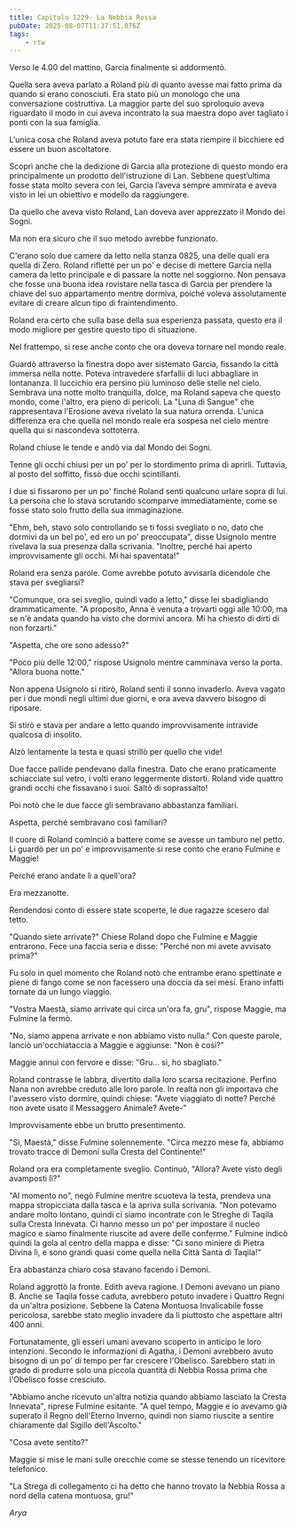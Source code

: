 ```yaml
---
title: Capitolo 1229- La Nebbia Rossa
pubDate: 2025-08-07T11:37:51.076Z
tags:
    - rtw
---
```



Verso le 4.00 del mattino, Garcia finalmente si addormentò.


Quella sera aveva parlato a Roland più di quanto avesse mai fatto prima da quando si erano conosciuti. Era stato più un monologo che una conversazione costruttiva. La maggior parte del suo sproloquio aveva riguardato il modo in cui aveva incontrato la sua maestra dopo aver tagliato i ponti con la sua famiglia.


L'unica cosa che Roland aveva potuto fare era stata riempire il bicchiere ed essere un buon ascoltatore.


Scoprì anche che la dedizione di Garcia alla protezione di questo mondo era principalmente un prodotto dell'istruzione di Lan. Sebbene quest’ultima fosse stata molto severa con lei, Garcia l’aveva sempre ammirata e aveva visto in lei un obiettivo e modello da raggiungere.


Da quello che aveva visto Roland, Lan doveva aver apprezzato il Mondo dei Sogni.


Ma non era sicuro che il suo metodo avrebbe funzionato.


C'erano solo due camere da letto nella stanza 0825, una delle quali era quella di Zero. Roland rifletté per un po' e decise di mettere Garcia nella camera da letto principale e di passare la notte nel soggiorno. Non pensava che fosse una buona idea rovistare nella tasca di Garcia per prendere la chiave del suo appartamento mentre dormiva, poiché voleva assolutamente evitare di creare alcun tipo di fraintendimento.


Roland era certo che sulla base della sua esperienza passata, questo era il modo migliore per gestire questo tipo di situazione.


Nel frattempo, si rese anche conto che ora doveva tornare nel mondo reale.


Guardò attraverso la finestra dopo aver sistemato Garcia, fissando la città immersa nella notte. Poteva intravedere sfarfallii di luci abbagliare in lontananza. Il luccichio era persino più luminoso delle stelle nel cielo. Sembrava una notte molto tranquilla, dolce, ma Roland sapeva che questo mondo, come l'altro, era pieno di pericoli. La "Luna di Sangue" che rappresentava l'Erosione aveva rivelato la sua natura orrenda. L'unica differenza era che quella nel mondo reale era sospesa nel cielo mentre quella qui si nascondeva sottoterra.


Roland chiuse le tende e andò via dal Mondo dei Sogni.


Tenne gli occhi chiusi per un po' per lo stordimento prima di aprirli. Tuttavia, al posto del soffitto, fissò due occhi scintillanti.


I due si fissarono per un po' finché Roland sentì qualcuno urlare sopra di lui. La persona che lo stava scrutando scomparve immediatamente, come se fosse stato solo frutto della sua immaginazione.


"Ehm, beh, stavo solo controllando se ti fossi svegliato o no, dato che dormivi da un bel po', ed ero un po' preoccupata", disse Usignolo mentre rivelava la sua presenza dalla scrivania. "Inoltre, perché hai aperto improvvisamente gli occhi. Mi hai spaventata!"


Roland era senza parole. Come avrebbe potuto avvisarla dicendole che stava per svegliarsi?


"Comunque, ora sei sveglio, quindi vado a letto," disse lei sbadigliando drammaticamente. "A proposito, Anna è venuta a trovarti oggi alle 10:00, ma se n'è andata quando ha visto che dormivi ancora. Mi ha chiesto di dirti di non forzarti."


"Aspetta, che ore sono adesso?"


"Poco più delle 12:00," rispose Usignolo mentre camminava verso la porta. "Allora buona notte."


Non appena Usignolo si ritirò, Roland sentì il sonno invaderlo. Aveva vagato per i due mondi negli ultimi due giorni, e ora aveva davvero bisogno di riposare.


Si stirò e stava per andare a letto quando improvvisamente intravide qualcosa di insolito.


Alzò lentamente la testa e quasi strillò per quello che vide!


Due facce pallide pendevano dalla finestra. Dato che erano praticamente schiacciate sul vetro, i volti erano leggermente distorti. Roland vide quattro grandi occhi che fissavano i suoi. Saltò di soprassalto!


Poi notò che le due facce gli sembravano abbastanza familiari.


Aspetta, perché sembravano così familiari?


Il cuore di Roland cominciò a battere come se avesse un tamburo nel petto. Li guardò per un po' e improvvisamente si rese conto che erano Fulmine e Maggie!


Perché erano andate lì a quell'ora?


Era mezzanotte.


Rendendosi conto di essere state scoperte, le due ragazze scesero dal tetto.


"Quando siete arrivate?" Chiese Roland dopo che Fulmine e Maggie entrarono. Fece una faccia seria e disse: "Perché non mi avete avvisato prima?"


Fu solo in quel momento che Roland notò che entrambe erano spettinate e piene di fango come se non facessero una doccia da sei mesi. Erano infatti tornate da un lungo viaggio.


"Vostra Maestà, siamo arrivate qui circa un'ora fa, gru", rispose Maggie, ma Fulmine la fermò.


"No, siamo appena arrivate e non abbiamo visto nulla." Con queste parole, lanciò un'occhiataccia a Maggie e aggiunse: "Non è così?"


Maggie annuì con fervore e disse: "Gru... sì, ho sbagliato."


Roland contrasse le labbra, divertito dalla loro scarsa recitazione. Perfino Nana non avrebbe creduto alle loro parole. In realtà non gli importava che l'avessero visto dormire, quindi chiese: "Avete viaggiato di notte? Perché non avete usato il Messaggero Animale? Avete-”


Improvvisamente ebbe un brutto presentimento.


"Sì, Maestà," disse Fulmine solennemente. "Circa mezzo mese fa, abbiamo trovato tracce di Demoni sulla Cresta del Continente!"


Roland ora era completamente sveglio. Continuò, "Allora? Avete visto degli avamposti lì?"


"Al momento no", negò Fulmine mentre scuoteva la testa, prendeva una mappa stropicciata dalla tasca e la apriva sulla scrivania. "Non potevamo andare molto lontano, quindi ci siamo incontrate con le Streghe di Taqila sulla Cresta Innevata. Ci hanno messo un po' per impostare il nucleo magico e siamo finalmente riuscite ad avere delle conferme." Fulmine indicò quindi la gola al centro della mappa e disse: "Ci sono miniere di Pietra Divina lì, e sono grandi quasi come quella nella Città Santa di Taqila!"


Era abbastanza chiaro cosa stavano facendo i Demoni.


Roland aggrottò la fronte. Edith aveva ragione. I Demoni avevano un piano B. Anche se Taqila fosse caduta, avrebbero potuto invadere i Quattro Regni da un'altra posizione. Sebbene la Catena Montuosa Invalicabile fosse pericolosa, sarebbe stato meglio invadere da lì piuttosto che aspettare altri 400 anni.


Fortunatamente, gli esseri umani avevano scoperto in anticipo le loro intenzioni. Secondo le informazioni di Agatha, i Demoni avrebbero avuto bisogno di un po' di tempo per far crescere l'Obelisco. Sarebbero stati in grado di produrre solo una piccola quantità di Nebbia Rossa prima che l'Obelisco fosse cresciuto.


"Abbiamo anche ricevuto un'altra notizia quando abbiamo lasciato la Cresta Innevata", riprese Fulmine esitante. "A quel tempo, Maggie e io avevamo già superato il Regno dell'Eterno Inverno, quindi non siamo riuscite a sentire chiaramente dal Sigillo dell'Ascolto."


"Cosa avete sentito?"


Maggie si mise le mani sulle orecchie come se stesse tenendo un ricevitore telefonico.


"La Strega di collegamento ci ha detto che hanno trovato la Nebbia Rossa a nord della catena montuosa, gru!"






<em>Arya</em>
                                


                                




